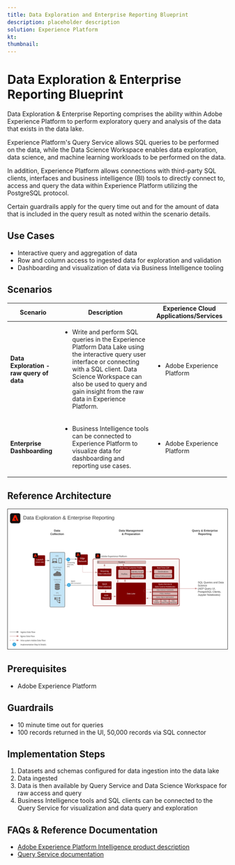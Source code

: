 ```yaml
---
title: Data Exploration and Enterprise Reporting Blueprint
description: placeholder description
solution: Experience Platform
kt: 
thumbnail: 
---
```


# Data Exploration & Enterprise Reporting Blueprint

Data Exploration & Enterprise Reporting comprises the ability within Adobe Experience Platform to perform exploratory query and analysis of the data that exists in the data lake.

Experience Platform's Query Service allows SQL queries to be performed on the data, while the Data Science Workspace enables data exploration, data science, and machine learning workloads to be performed on the data. 

In addition, Experience Platform allows connections with third-party SQL clients, interfaces and business intelligence (BI) tools to directly connect to, access and query the data within Experience Platform utilizing the PostgreSQL protocol.

Certain guardrails apply for the query time out and for the amount of data that is included in the query result as noted within the scenario details.

## Use Cases

* Interactive query and aggregation of data
* Row and column access to ingested data for exploration and validation
* Dashboarding and visualization of data via Business Intelligence tooling

## Scenarios

| Scenario | Description |  Experience Cloud Applications/Services | 
|---|---|---|
| **Data Exploration - raw query of data**  | <ul><li>Write and perform SQL queries in the Experience Platform Data Lake using the interactive query user interface or connecting with a SQL client. Data Science Workspace can also be used to query and gain insight from the raw data in Experience Platform.</li></ul> | <ul><li>Adobe Experience Platform</li></ul>|
| **Enterprise Dashboarding**  | <ul><li>Business Intelligence tools can be connected to Experience Platform to visualize data for dashboarding and reporting use cases.</li></ul> | <ul><li>Adobe Experience Platform</li></ul>|  

## Reference Architecture

<img src="assets/dataexplore.svg" alt="Reference architecture for the Data Exploration & Enterprise Reporting Blueprint" style="border:1px solid #4a4a4a"/>

## Prerequisites

* Adobe Experience Platform

## Guardrails

* 10 minute time out for queries
* 100 records returned in the UI, 50,000 records via SQL connector

## Implementation Steps

1.  Datasets and schemas configured for data ingestion into the data lake
1.  Data ingested
1.  Data is then available by Query Service and Data Science Workspace for raw access and query
1.  Business Intelligence tools and SQL clients can be connected to the Query Service for visualization and data query and exploration

## FAQs & Reference Documentation

* [Adobe Experience Platform Intelligence product description](https://helpx.adobe.com/legal/product-descriptions/adobe-experience-platform-intelligence---product-description.html)
* [Query Service documentation](https://experienceleague.adobe.com/docs/experience-platform/query/home.html?lang=en)
